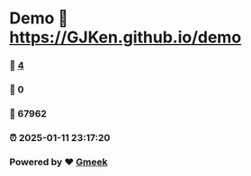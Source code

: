 # Demo :link: https://GJKen.github.io/demo 
### :page_facing_up: [4](https://GJKen.github.io/demo/tag.html) 
### :speech_balloon: 0 
### :hibiscus: 67962 
### :alarm_clock: 2025-01-11 23:17:20 
### Powered by :heart: [Gmeek](https://github.com/Meekdai/Gmeek)
